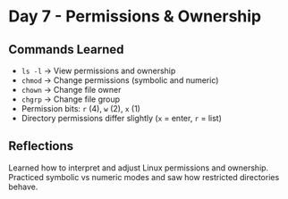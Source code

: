 # Day 7 - Permissions & Ownership

## Commands Learned
- `ls -l` -> View permissions and ownership
- `chmod` -> Change permissions (symbolic and numeric)
- `chown` -> Change file owner
- `chgrp` -> Change file group
- Permission bits: `r` (4), `w` (2), `x` (1)
- Directory permissions differ slightly (`x` = enter, `r` = list)

## Reflections
Learned how to interpret and adjust Linux permissions and ownership. Practiced symbolic vs numeric modes and saw how restricted directories behave.
